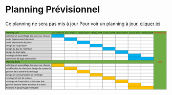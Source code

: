 # Planning Prévisionnel

Ce planning ne sera pas mis à jour
Pour voir un planning à jour, [cliquer ici](https://github.com/users/Loic-An/projects/4)

![planning excel](/images/planning%20initial%20excel.png?raw=true "Screenshot")